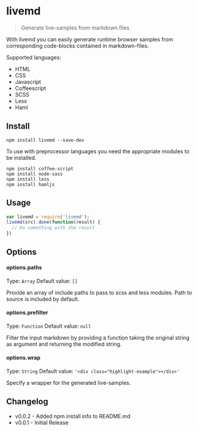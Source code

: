 # livemd

> Generate live-samples from markdown files

With livemd you can easily generate runtime browser samples from corresponding code-blocks contained in markdown-files.

Supported languages:

* HTML
* CSS
* Javascript
* Coffeescript
* SCSS
* Less
* Haml

## Install

```shell
npm install livemd --save-dev
```

To use with preprocessor languages you need the appropriate modules to be installed.

```shell
npm install coffee-script
npm install node-sass
npm install less
npm install hamljs
```

## Usage

```js
var livemd = require('livemd');
livemd(src).done(function(result) {
  // Do something with the result
})
```

## Options

#### options.paths
Type: `Array`
Default value: `[]`

Provide an array of include paths to pass to scss and less modules. Path to source is included by default.

#### options.prefilter
Type: `Function`
Default value: `null`

Filter the input markdown by providing a function taking the original string as argument and returning the modified string.

#### options.wrap
Type: `String`
Default value: `'<div class="highlight-example"></div>'`

Specify a wrapper for the generated live-samples.


## Changelog

* v0.0.2 - Added npm install info to README.md
* v0.0.1 - Initial Release